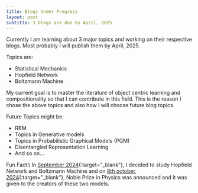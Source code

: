 ```yaml
---
title: Blogs Under Progress
layout: post
subtitle: 3 blogs are due by April, 2025
---
```


Currently I am learning about 3 major topics and working on their respective blogs. Most probably I will publish them by April, 2025.

Topics are:
- Statistical Mechanics
- Hopfield Network
- Boltzmann Machine

My current goal is to master the literature of object centric learning and compositionality so that I can contribute in this field. This is the reason I chose the above topics and also how I will choose future blog topics. 

Future Topics might be:
- RBM
- Topics in Generative models 
- Topics in Probabilistic Graphical Models (PGM)
- Disentangled Representation Learning
- And so on...


Fun Fact:\\
In [September 2024](https://github.com/joshi98kishan/deciphering-hopfield-network/blob/1475cb7d8a679f91cf78e58c8570166700383dff/README.md){:target="_blank"}, I decided to study Hopfield Network and Boltzmann Machine  and on [8th october, 2024](https://www.nobelprize.org/prizes/physics/2024/prize-announcement/){:target="_blank"}, Noble Prize in Physics was announced and it was given to the creators of these two models. 


